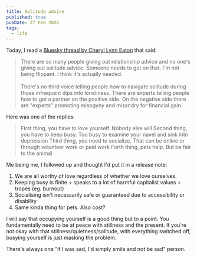 ```yaml
---
title: Solitude advice
published: true
pubDate: 27 Feb 2024
tags:
  - life
---
```


Today, I read a [Bluesky thread by Cheryl Lynn Eaton](https://bsky.app/profile/cheryllynneaton.bsky.social/post/3kmeus2ikk22f) that said:

> There are so many people giving out relationship advice and no one's giving out solitude advice. Someone needs to get on that. I'm not being flippant. I think it's actually needed.
<br><br>
There's no third voice telling people how to navigate solitude during those infrequent dips into loneliness. There are experts telling people how to get a partner on the positive side. On the negative side there are "experts" promoting misogyny and misandry for financial gain.

Here was one of the replies:

> First thing, you have to love yourself. Nobody else will
Second thing, you have to keep busy. Too busy to examine your navel and sink into depression
Third thing, you need to socialize. That can be online or through volunteer work or paid work
Forth thing, pets help. But be fair to the animal

Me being me, I followed up and thought I'd put it in a release note:

1. We are all worthy of love regardless of whether we love ourselves.
2. Keeping busy is finite + speaks to a lot of harmful capitalist values + tropes (eg. burnout)
3. Socialising isn't necessarily safe or guaranteed due to accessibility or disability
4. Same kinda thing for pets. Also cost?

I will say that occupying yourself is a good thing but to a point. You fundamentally need to be at peace with stillness and the present. If you're not okay with that stillness/quietness/solitude, with everything switched off, busying yourself is just masking the problem.

There's always one "if I was sad, I'd simply smile and not be sad" person.